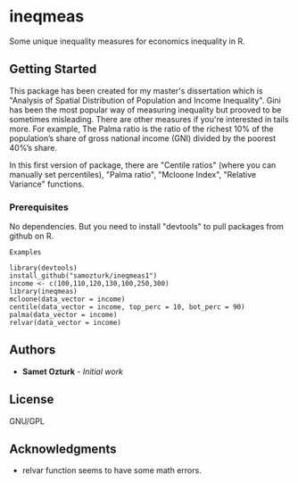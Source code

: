 # ineqmeas 

Some unique inequality measures for economics inequality in R.

## Getting Started

This package has been created for my master's dissertation which is "Analysis of Spatial Distribution of Population and Income Inequality".
Gini has been the most popular way of measuring inequality but prooved to be sometimes misleading. There are other measures if you're 
interested in tails more. For example, The Palma ratio is the ratio of the richest 10% of the population’s share of gross national 
income (GNI) divided by the poorest 40%’s share.

In this first version of package, there are "Centile ratios" (where you can manually set percentiles), "Palma ratio", "Mcloone Index",
"Relative Variance" functions.



### Prerequisites

No dependencies. But you need to install "devtools" to pull packages from github on R.
```
Examples

library(devtools)
install_github("samozturk/ineqmeas1")
income <- c(100,110,120,130,100,250,300)
library(ineqmeas)
mcloone(data_vector = income)
centile(data_vector = income, top_perc = 10, bot_perc = 90)
palma(data_vector = income)
relvar(data_vector = income)

```



## Authors

* **Samet Ozturk** - *Initial work*

## License

GNU/GPL

## Acknowledgments

* relvar function seems to have some math errors.

